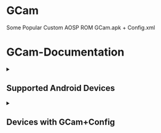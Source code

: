 # GCam
Some Popular Custom AOSP ROM GCam.apk + Config.xml

# GCam-Documentation

<details><summary>

## Supported Android Devices
</summary>

***Recommended devices to installation for best compatibilty with GCam Config.***

<details><summary>

#### GCam + Config - Supported Devices
</summary>

```
Google Pixel 4a 5G
```
```
Google Pixel 6a
```
```
Nothing Phone(1)
```
```
OnePlus Nord CE 2 Lite 5G/Realme 9 Pro
```
```
OnePlus Nord CE 3 5G
```
```
OnePlus Nord 5G
```
```
OnePlus Nord 2 5G
```
```
OnePlus 8T 5G
```
```
Realme 8 5G/Narzo 30 5G
```
```
Realme 9 5G Speed Edition
```
```
Realme 9 Pro 5G
```
```
Realme 10 Pro 5G
```
```
Realme GT Master Edition
```
```
Realme GT Neo 2
```
```
Realme GT 2
```
```
Realme X50 Pro 5G
```
```
Realme X7 Max 5G
```
```
Realme GT 2 Pro
```
```
Realme GT Neo 3T
```
```
POCO M6 Pro 5G/Redmi 12 5G
```
```
POCO M3 Pro 5G/Redmi Note 10T 5G
```
```
Poco X5 5G/Redmi Note 12 5G
```
```
POCO X4 Pro 5G/Redmi Note 11 Pro 5G
```
```
Redmi Note 11 Pro+ 5G/Xiaomi 11i 5G
```
```
POCO X5 Pro 5G
```
```
Mi 10i 5G
```
```
Xiaomi 11 Lite NE 5G
```
```
Mi 11x
```
```
Mi 10T 5G
```
```
POCO X6 5G/Redmi Note 13 Pro 5G
```
```
POCO F5
```
```
Mi 11X Pro
```
```
POCO F4 5G
```
```
Xiaomi 11T Pro
```
```
POCO F6 5G
```
```
POCO F1
```
```
Xiaomi Mi A3
```
```
POCO C55/Xiaomi Redmi 12C
```
```
Redmi 8A/Redmi 7A
```
```
Moto G51 5G
```
```
Motorola Edge 20
```
```
Motorola Edge 30
```
```
Moto G 5G
```
```
Motorola Edge 20 Pro
```
```
Samsung Galaxy A73 5G
```
```
Samsung Galaxy M52 5G
```
```
Samsung Galaxy A52s 5G
```
</details></details>

<details><summary>
  
## Devices with GCam+Config
</summary>

***List of AOSP Devices with GCam+Config. You may need to scroll to view the complete table.***

<details><summary>

#### GCam+Config - Link
</summary>

| Device | Description | GCam+Config |
|:--------:|:--------------:|:-----------------:|
| `Google Pixel 4a 5G` | maxAndroid14 • Codename:bramble • TWRP • CustomROM:AlphaDroid / LineageOS; PixelExperience; EvolutionX / CrDroid. | [GCam+Config](https://github.com/arghya339/GCam/releases/tag/Google_Pixel_4a_5G(bramble)) |
| `Google Pixel 6a` | maxAndroid15 • Codename:bluejay • CustomROM:LineageOS; EvolutionX. | [GCam+Config](https://github.com/arghya339/GCam/releases/tag/Google_Pixel_6a(bluejay)) |
| `Nothing Phone(1)` | maxAndroid16 • Codename:Spacewar • OFRP • CustomROM:LineageOS; PixelExperience. | [GCam+Config](https://github.com/arghya339/GCam/releases/tag/Nothing_Phone1(Spacewar)) |
| `OnePlus Nord CE 2 Lite 5G` | maxAndroid14 • Codename:oscar • TWRP • CustomROM:PixelOS. | [GCam+Config](https://github.com/arghya339/GCam/releases/tag/OnePlus_Nord_CE_2_Lite_5G(oscar)) |
| `OnePlus Nord CE 3 5G` | maxAndroid15 • Codename:CPH2569 • CustomROM:LineageOS. | [GCam+Config](https://github.com/arghya339/GCam/releases/tag/OnePlus_Nord_CE_3_5G(CPH2569)) |
| `OnePlus Nord 5G` | maxAndroid12 • Codename:avicii • TWRP•CustomROM:AlphaDroid/ LineageOS; PixelExtended/ PixelExperience; CRDROID. | [GCam+Config](https://github.com/arghya339/GCam/releases/tag/OnePlus_Nord_5G(avicii)) |
| `OnePlus Nord 2 5G` | maxAndroid13 • Codename:Denniz • TWRP•CustomROM:LineageOS; PixelExperiencePlus; EvolutionX. | [GCam+Config](https://github.com/arghya339/GCam/releases/tag/OnePlus_Nord_2_5G(Denniz)) |
| `OnePlus 8T 5G` | maxAndroid16 • Codename:kebab • TWRP • CustomROM:AlphaDroid/ LineageOS; PixelExtended/ PixelExperience; EvolutionX/ CRDROID. | [GCam+Config](https://github.com/arghya339/GCam/releases/tag/OnePlus_8T_5G_(kebab)) |
| `Realme 8 5G/Narzo 30 5G` | maxAndroid13 • Codename:RMX324X • TWRP • CustomROM:LineageOS. | [GCam+Config](https://github.com/arghya339/GCam/releases/tag/Realme_8_5G(RMX3241)%2FNarzo_30_5G(RMX3242)) |

| `Realme 9 5G Speed Edition` | maxAndroid13 • Codename:ice • CustomROM:LineageOS; PixelExperience/ Project Elixir; Evolution-X/ crDroid. | [GCam+Config](https://github.com/arghya339/GCam/releases/tag/Realme_9_5G_SE(ice)) |
| `Realme 9 Pro 5G` | maxAndroid14 • Codename:RMX3471/RMX3472 • CustomROM:LineageOS; PixelOS; EvolutionX. | [GCam+Config](https://github.com/arghya339/GCam/releases/tag/Realme_9_Pro_5G(RMX3471/RMX3472)) |
| `Realme 10 Pro 5G` | maxAndroid15 • Codename:luigi • CustomROM:LineageOS. | [GCam+Config](https://github.com/arghya339/GCam/releases/tag/Realme_10_Pro_5G(luigi)) |
| `Realme GT Master Edition` | maxAndroid16 • Codename:lunaa • CustomROM:EvolutionX/ CRDROID. | [GCam+Config](https://github.com/arghya339/GCam/releases/tag/Realme_GT_Master_Edition(lunaa)) |
| `Realme GT Neo 2 ` | maxAndroid14 • Codename:RMX3370 • TWRP • CustomROM:ProjectElixir. | [GCam+Config](https://github.com/arghya339/GCam/releases/tag/Realme_GT_Neo_2(RMX3370)) |
| `Realme GT 2` | maxAndroid14 • Codename:porsche • TWRP • CustomROM:LineageOS/ Alphadroid; PixelExperience/ PixelOS; EvolutionX. | [GCam+Config](https://github.com/arghya339/GCam/releases/tag/Realme_GT_2(porsche)) |
| `Realme X50 Pro 5G` | maxAndroid14 • Codename:bladerunner • TWRP • CustomROM: EvolutionX/ CRDROID. | [GCam+Config](https://github.com/arghya339/GCam/releases/tag/Realme_X50_Pro_5G(bladerunner)) |
| `Realme X7 Max 5G` | maxAndroid13 • Codename:RMX3031 • TWRP • MTK • CustomROM:CRDROID. | [GCam+Config](https://github.com/arghya339/GCam/releases/tag/Realme_X7_Max_5G(RMX3031)) |
| `Realme GT 2 Pro` | maxAndroid16 • Codename:ferrarri • TWRP •CustomROM:LineageOS. | [GCam+Config](https://github.com/arghya339/GCam/releases/tag/Realme_GT_2_Pro(ferrarri)) |
| `Realme GT Neo 3T` | maxAndroid14 • Codename:RMX3371 • TWRP • CustomROM:AlphaDroid/ LineageOS; PixelExperience; EvolutionX/ CrDroid. | [GCam+Config](https://github.com/arghya339/GCam/releases/tag/Realme_GT_Neo_3T(RMX3371)) |
| `POCO M6 Pro 5G/Redmi 12 5G` | maxAndroid15 • Codename:sky • TWRP • CustomROM:LineageOS; PixelExperience/ PixelOS; CRDROID. | [GCam+Config](https://github.com/arghya339/GCam/releases/tag/POCO_M6_Pro_5G(sky)) |
| `POCO M3 Pro 5G/Redmi Note 10T 5G` | maxAndroid13 • MTK • Codename:camellia • TWRP • CustomROM:AlphaDroid/ LineageOS; PixelExtended/ PixelExperience; EvolutionX/ CRDROID. | [GCam+Config](https://github.com/arghya339/GCam/releases/tag/POCO_M3_Pro_5G(camellia)) |
| `Poco X5 5G/Redmi Note 12 5G` | maxAndroid14 • Codename:stone • TWRP • CustomROM:AlphaDroid/ LineageOS; PixelOS; EvolutionX/ CrDroid. | [GCam+Config](https://github.com/arghya339/GCam/releases/tag/POCO_X5_5G(Stone)) |
| `POCO X4 Pro 5G/Redmi Note 11 Pro 5G` | maxAndroid13 • Codename:veux • TWRP • CustomROM:AlphaDroid; PixelExtended/ PixelExperience; EvolutionX/ CRDROID. | [GCam+Config](https://github.com/arghya339/GCam/releases/tag/POCO_X4_Pro_5G(veux)) |
| `Redmi Note 11 Pro+ 5G/Xiaomi 11i 5G` | maxAndroid13 • Codename:pissarro • CustomROM:PixelExperience; EvolutionX. | [GCam+Config](https://github.com/arghya339/GCam/releases/tag/Redmi_Note_11_Pro%2B_5G%2FXiaomi_11i_5G(pissarro)) |
| `POCO X5 Pro 5G` | maxAndroid13 • Codename:redwood • TWRP • CustomROM:AlphaDroid; PixelExperience; EvolutionX/ CRDROID. | [GCam+Config](https://github.com/arghya339/GCam/releases/tag/POCO_X5_Pro_5G(redwood)) |
| `Mi 10i 5G` | maxAndroid12 • Codename:gauguin • TWRP • CustomROM:LineageOS; PixelExtended/ PixelExperience. | [GCam+Config](https://github.com/arghya339/GCam/releases/tag/Mi_10i_5G(gauguin)) |
| `Xiaomi 11 Lite NE 5G` | maxAndroid13 • Codename:lisa • TWRP • CustomROM:LineageOS; PixelExperience; EvolutionX/ CRDROID. | [GCam+Config](https://github.com/arghya339/GCam/releases/tag/Xiaomi_11_Lite_NE_5G(lisa)) |
| `Mi 11x` | maxAndroid13 • Codename:alioth • TWRP • CustomROM:AlphaDroid/ LineageOS; PixelExtended/ PixelExperience; EvolutionX/ CRDROID. | [GCam+Config](https://github.com/arghya339/GCam/releases/tag/Mi_11x(alioth)) |
| `Mi 10T 5G` | maxAndroid12 • Codename:apollon • TWRP • CustomROM:LineageOS; PixelExperience; CRDROID. | [GCam+Config](https://github.com/arghya339/GCam/releases/tag/Mi_10T_5G(apollon)) |
| `POCO X6 5G/ Redmi Note 13 Pro 5G` | maxAndroid15 • Codename:garnet • TWRP • CustomROM:LineageOS; PixysOS; EvolutionX/ CRDROID. | [GCam+Config](https://github.com/arghya339/GCam/releases/tag/POCO_X6_5G(garnet)) |
| `POCO F5` | maxAndroid13 • Codename:marble • TWRP • CustomROM:AlphaDroid; EvolutionX/ CRDROID. |  [GCam+Config](https://github.com/arghya339/GCam/releases/tag/POCO_F5(marble)) |
| `Mi 11X Pro` | maxAndroid13 • Codename:haydn • SKKK-TWRP • CustomROM:LineageOS; PixelExperience; CRDROID. | [GCam+Config](https://github.com/arghya339/GCam/releases/tag/Mi_11X_Pro(haydn)) |
| `POCO F4 5G` | maxAndroid13 • Codename:munch • TWRP • CustomROM:PixelExtended/ PixelExperience; EvolutionX/ CRDROID. | [GCam+Config](https://github.com/arghya339/GCam/releases/tag/POCO_F4_5G(munch)) |
| `Xiaomi 11T Pro` | maxAndroid13 • Codename:vili • TWRP • CustomROM:Alphadroid/ LineageOs; PixelExperience; EvolutionX/ crDroid. | [GCam+Config](https://github.com/arghya339/GCam/releases/tag/Xiaomi_11T_Pro(vili)) |
| `POCO F6 5G` | maxAndroid17 • Codename:Peridot • CustomROM:LineageOS/ Alphadroid; PixelOS; EvolutionX/ CrDroid. |  [GCam+Config](https://github.com/arghya339/GCam/releases/tag/POCO_F6_(Peridot)) |
| `POCO F1` | maxAndroid10 • Codename:beryllium • TWRP • CustomROM:AlphaDroid/ LineageOS; PixelExtended/ PixelExperience; EvolutionX/ CRDROID. | [GCam+Config](https://github.com/arghya339/GCam/releases/tag/POCO_F1(beryllium)) |
| `Xiaomi Mi A3` | maxAndroid11 • Codename:laurel_sprout • TWRP • CustomROM:PixelExtended/ PixelExperience; CRDROID. | [GCam+Config](https://github.com/arghya339/GCam/releases/tag/Xiaomi_Mi_A3(laurel_sprout)) |
| `POCO C55/Redmi 12C` | maxAndroid14 • MTK • Codename:earth • TWRP • CustomROM:LineageOS. | [GCam+Config](https://github.com/arghya339/GCam/releases/tag/POCO_C55%2FXiaomi_Redmi_12C(earth)) |
| `Redmi 8A/Redmi 7A` | maxAndroid10 • Codename:mi439 • TWRP • CustomROM:AlphaDroid/ LineageOS; PixelExtended/ PixelExperience; EvolutionX/ CrDroid. | [GCam+Config](https://github.com/arghya339/GCam/releases/tag/Redmi_8A%2FRedmi_7A(mi439)) |
| `Moto G51 5G` | maxAndroid12 • Codename:cypfq • TWRP • CustomROM:EvolutionX/ CRDROID. | [GCam+Config](https://github.com/arghya339/GCam/releases/tag/Moto_G51_5G(cypfq)) |
| `Motorola Edge 20` | maxAndroid15 • Codename:berlin • TWRP • CustomROM:LineageOS; PixelExperience. | [GCam+Config](https://github.com/arghya339/GCam/releases/tag/Motorola_Edge_20(berlin)) |
| `Motorola Edge 30` | maxAndroid16 • Codename:dubai • TWRP • CustomROM:LineageOS; PixelExperience. | [GCam+Config](https://github.com/arghya339/GCam/releases/tag/Motorola_Edge_30(dubai)) |
| `Moto G 5G` | maxAndroid11 • Codename:kiev • CustomROM:LineageOS. | [GCam+Config](https://github.com/arghya339/GCam/releases/tag/Moto_G_5G(kiev)) |
| `Motorola Edge 20 Pro` | maxAndroid13 • Codename:pstar • TWRP • CustomROM:LineageOS. | [GCam+Config](https://github.com/arghya339/GCam/releases/tag/Motorola_Edge_20_Pro(pstar)) |
| `Samsung Galaxy A73 5G` | maxAndroid • Codename:a73xq • TWRP • CustomROM:PixelExperience. | [GCam+Config](https://github.com/arghya339/GCam/releases/tag/Samsung_Galaxy_A73_5G(a73xq)) |
| `Samsung Galaxy M52 5G` | maxAndroid14 • Codename:m52xq • CustomROM:LineageOS. | [GCam+Config](https://github.com/arghya339/GCam/releases/tag/Samsung_Galaxy_M52_5G(m52xq)) |
| `Samsung Galaxy A52s 5G` | maxAndroid14 • Codename:a52sxq • TWRP • CustomROM:LineageOS. | [GCam+Config](https://github.com/arghya339/GCam/releases/tag/Samsung_Galaxy_A52s_5G_(a52sxq)) |
</details>
